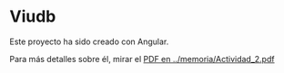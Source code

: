 # Viudb

Este proyecto ha sido creado con Angular.

Para más detalles sobre él, mirar el  [PDF en ../memoria/Actividad_2.pdf](../memoria/Actividad_2.pdf)
